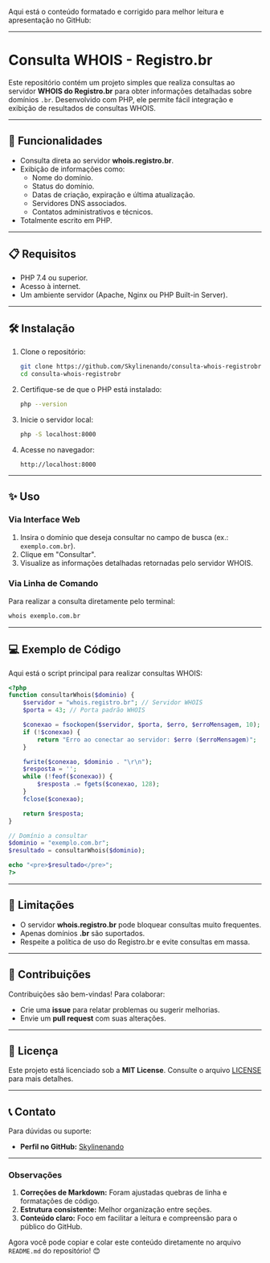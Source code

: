 Aqui está o conteúdo formatado e corrigido para melhor leitura e apresentação no GitHub:

---

# Consulta WHOIS - Registro.br

Este repositório contém um projeto simples que realiza consultas ao servidor **WHOIS do Registro.br** para obter informações detalhadas sobre domínios `.br`. Desenvolvido com PHP, ele permite fácil integração e exibição de resultados de consultas WHOIS.

---

## 🚀 Funcionalidades

- Consulta direta ao servidor **whois.registro.br**.
- Exibição de informações como:
  - Nome do domínio.
  - Status do domínio.
  - Datas de criação, expiração e última atualização.
  - Servidores DNS associados.
  - Contatos administrativos e técnicos.
- Totalmente escrito em PHP.

---

## 📋 Requisitos

- PHP 7.4 ou superior.
- Acesso à internet.
- Um ambiente servidor (Apache, Nginx ou PHP Built-in Server).

---

## 🛠️ Instalação

1. Clone o repositório:
   ```bash
   git clone https://github.com/Skylinenando/consulta-whois-registrobr.git
   cd consulta-whois-registrobr
   ```

2. Certifique-se de que o PHP está instalado:
   ```bash
   php --version
   ```

3. Inicie o servidor local:
   ```bash
   php -S localhost:8000
   ```

4. Acesse no navegador:
   ```
   http://localhost:8000
   ```

---

## ✨ Uso

### Via Interface Web
1. Insira o domínio que deseja consultar no campo de busca (ex.: `exemplo.com.br`).
2. Clique em "Consultar".
3. Visualize as informações detalhadas retornadas pelo servidor WHOIS.

### Via Linha de Comando
Para realizar a consulta diretamente pelo terminal:
```bash
whois exemplo.com.br
```

---

## 💻 Exemplo de Código

Aqui está o script principal para realizar consultas WHOIS:

```php
<?php
function consultarWhois($dominio) {
    $servidor = "whois.registro.br"; // Servidor WHOIS
    $porta = 43; // Porta padrão WHOIS

    $conexao = fsockopen($servidor, $porta, $erro, $erroMensagem, 10);
    if (!$conexao) {
        return "Erro ao conectar ao servidor: $erro ($erroMensagem)";
    }

    fwrite($conexao, $dominio . "\r\n");
    $resposta = '';
    while (!feof($conexao)) {
        $resposta .= fgets($conexao, 128);
    }
    fclose($conexao);

    return $resposta;
}

// Domínio a consultar
$dominio = "exemplo.com.br";
$resultado = consultarWhois($dominio);

echo "<pre>$resultado</pre>";
?>
```

---

## 🛑 Limitações

- O servidor **whois.registro.br** pode bloquear consultas muito frequentes.
- Apenas domínios **.br** são suportados.
- Respeite a política de uso do Registro.br e evite consultas em massa.

---

## 🤝 Contribuições

Contribuições são bem-vindas! Para colaborar:
- Crie uma **issue** para relatar problemas ou sugerir melhorias.
- Envie um **pull request** com suas alterações.

---

## 📄 Licença

Este projeto está licenciado sob a **MIT License**. Consulte o arquivo [LICENSE](LICENSE) para mais detalhes.

---

## 📞 Contato

Para dúvidas ou suporte:
- **Perfil no GitHub:** [Skylinenando](https://github.com/Skylinenando)

---

### Observações
1. **Correções de Markdown:** Foram ajustadas quebras de linha e formatações de código.
2. **Estrutura consistente:** Melhor organização entre seções.
3. **Conteúdo claro:** Foco em facilitar a leitura e compreensão para o público do GitHub.

Agora você pode copiar e colar este conteúdo diretamente no arquivo `README.md` do repositório! 😊
